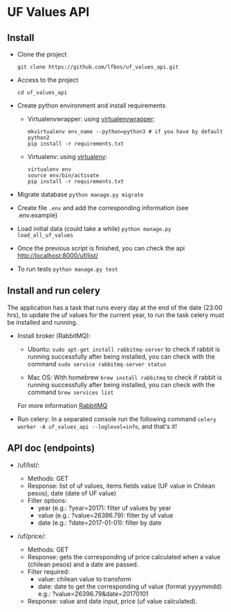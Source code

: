 # UF Values API

## Install

* Clone the project

    `git clone https://github.com/lfbos/uf_values_api.git`

* Access to the project

    `cd uf_values_api`

* Create python environment and install requirements

    * Virtualenvwrapper: using [virtualenvwrapper](https://virtualenvwrapper.readthedocs.io/en/latest/):

        ```
        mkvirtualenv env_name --python=python3 # if you have by default python2 
        pip install -r requirements.txt
        ```

    * Virtualenv: using [virtualenv](https://virtualenv.pypa.io/en/stable/):

        ```
        virtualenv env
        source env/bin/activate
        pip install -r requirements.txt
        ```

* Migrate database `python manage.py migrate`

* Create file `.env` and add the corresponding information (see .env.example)

* Load initial data (could take a while) `python manage.py load_all_uf_values`

* Once the previous script is finished, you can check the api [http://localhost:8000/uf/list/](http://localhost:8000/uf/list/)

* To run tests
    `python manage.py test`

## Install and run celery

The application has a task that runs every day at the end of the date (23:00 hrs), to update the uf values for the current year,
to run the task celery must be installed and running.

* Install broker (RabbitMQ):
  - Ubuntu: 
    `sudo apt-get install rabbitmq-server` to check if rabbit is running successfully after being installed, you can check with the command `sudo service rabbitmq-server status`
  
  - Mac OS:
    With homebrew `brew install rabbitmq` to check if rabbit is running successfully after being installed, you can check with the command `brew services list`
   
   For more information [RabbitMQ](http://www.rabbitmq.com/download.html)
* Run celery:
  In a separated console run the following command `celery worker -A uf_values_api --loglevel=info`, and that's it!
  
## API doc (endpoints)
* /uf/list/:

    - Methods: GET
    - Response: list of uf values, items fields value (UF value in Chilean pesos), date (date of UF value)
    - Filter options:
      - year (e.g.: ?year=2017): filter uf values by year
      - value (e.g.: ?value=26396.79): filter by uf value
      - date (e.g.: ?date=2017-01-01): filter by date

* /uf/price/:
    - Methods: GET
    - Response: gets the corresponding uf price calculated when a value (chilean pesos) and a date are passed.
    - Filter required:
      - value: chilean value to transform
      - date: date to get the corresponding uf value (format yyyymmdd)
      e.g.: ?value=26396.79&date=20170101
    - Response: value and date input, price (uf value calculated).
